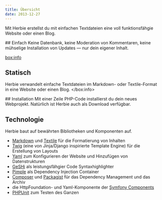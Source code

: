 ```yaml
---
title: Übersicht
date: 2013-12-27
---
```


Mit Herbie erstellst du mit einfachen Textdateien eine voll funktionsfähgie
Website oder einen Blog.

<box>
## Einfach
Keine Datenbank, keine Moderation von Kommentaren, keine mühselige Installation
von Updates — nur dein eigener Inhalt.
</box>

<box:info>
## Statisch
Herbie verwandelt einfache Textdateien im Markdown- oder Textile-Format in eine
Website oder einen Blog.
</box:info>

<box>
## Installation
Mit einer Zeile PHP-Code installierst du dein neues Webprojekt. Natürlich ist
Herbie auch als Download verfügbar.
</box>

## Technologie

Herbie baut auf bewährten Bibliotheken und Komponenten auf.

- [Markdown][1] und [Textile][2] für die Formatierung von Inhalten
- [Twig][3] (eine von Jinja/Django inspirierte Template Engine) für die
  Erstellung von Layouts
- [Yaml][4] zum Konfigurieren der Website und Hinzufügen von Datenstrukturen
- [GeSHi][5] als leistungsfähgier Code Syntaxhighlighter
- [Pimple][6] als Dependency Injection Container
- [Composer][7] und [Packagist][8] für das Dependency Management und das Archiv
- die HttpFoundation- und Yaml-Komponente der [Symfony Components][9]
- [PHPUnit][10] zum Testen des Ganzen

[1]: http://daringfireball.net/projects/markdown/
[2]: http://txstyle.org/article/36/php-textile
[3]: http://twig.sensiolabs.org
[4]: http://www.yaml.org
[5]: http://qbnz.com/highlighter/
[6]: http://pimple.sensiolabs.org
[7]: http://getcomposer.org
[8]: https://packagist.org
[9]: http://symfony.com/doc/current/components/
[10]: http://phpunit.de
